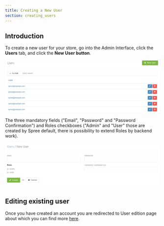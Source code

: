 ```yaml
---
title: Creating a New User
section: creating_users
---
```


## Introduction

To create a new user for your store, go into the Admin Interface, click the **Users** tab, and click the **New User button**.

![Users tab](../../../images/user/users/users_tab.jpg)

The three mandatory fields ("Email", "Password" and "Password Confirmation") and Roles checkboxes ("Admin" and "User" those are created by Spree default, there is possibility to extend Roles by backend work).

![Add new User](../../../images/user/users/add_new_user.jpg)

## Editing existing user

Once you have created an account you are redirected to User edition page about which you can find more [here](/user/users/editing_users.html).
